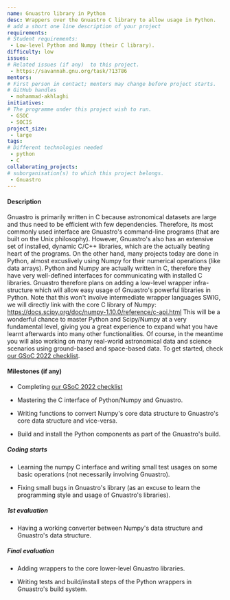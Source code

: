 ```yaml
---
name: Gnuastro library in Python
desc: Wrappers over the Gnuastro C library to allow usage in Python.
# add a short one line description of your project
requirements:
# Student requirements:
 - Low-level Python and Numpy (their C library).
difficulty: low
issues:
# Related issues (if any)  to this project.
 - https://savannah.gnu.org/task/?13786
mentors:
# First person in contact; mentors may change before project starts.
# GitHub handles
 - mohammad-akhlaghi
initiatives:
# The programme under this project wish to run.
 - GSOC
 - SOCIS
project_size:
 - large
tags:
# Different technologies needed
 - python
 - C
collaborating_projects:
# suborganisation(s) to which this project belongs.
 - Gnuastro
---
```



#### Description

Gnuastro is primarily written in C because astronomical datasets are large and thus need to be efficient with few dependencies.
Therefore, its most commonly used interface are Gnuastro's command-line programs (that are built on the Unix philosophy).
However, Gnuastro's also has an extensive set of installed, dynamic C/C++ libraries, which are the actually beating heart of the programs.
On the other hand, many projects today are done in Python, almost excuslively using Numpy for their numerical operations (like data arrays).
Python and Numpy are actually written in C, therefore they have very well-defined interfaces for communicating with installed C libraries.
Gnuastro therefore plans on adding a low-level wrapper infra-structure which will allow easy usage of Gnuastro's powerful libraries in Python.
Note that this won't involve intermediate wrapper languages SWIG, we will directly link with the core C library of Numpy: https://docs.scipy.org/doc/numpy-1.10.0/reference/c-api.html
This will be a wonderful chance to master Python and Scipy/Numpy at a very fundamental level, giving you a great experience to expand what you have learnt afterwards into many other functionalities.
Of course, in the meantime you will also working on many real-world astronomical data and science scenarios using ground-based and space-based data.
To get started, check [our GSoC 2022 checklist](https://savannah.gnu.org/support/index.php?110613#comment0).

#### Milestones (if any)

 * Completing [our GSoC 2022 checklist](https://savannah.gnu.org/support/index.php?110613#comment0)

 * Mastering the C interface of Python/Numpy and Gnuastro.

 * Writing functions to convert Numpy's core data structure to Gnuastro's core data structure and vice-versa.

 * Build and install the Python components as part of the Gnuastro's build.

##### Coding starts

* Learning the numpy C interface and writing small test usages on some basic operations (not necessarily involving Gnuastro).

* Fixing small bugs in Gnuastro's library (as an excuse to learn the programming style and usage of Gnuastro's libraries).

##### 1st evaluation

* Having a working converter between Numpy's data structure and Gnuastro's data structure.

##### Final evaluation

* Adding wrappers to the core lower-level Gnuastro libraries.

* Writing tests and build/install steps of the Python wrappers in Gnuastro's build system.
